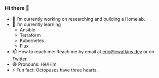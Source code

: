 ### Hi there 👋

- 🔭 I’m currently working on researching and building a Homelab. 
- 🌱 I’m currently learning 
  - Ansible
  - Terraform
  - Kubernetes
  - Flux
- 📫 How to reach me: Reach me by email at [eric@ewatkins.dev](mailto:eric@ewatkins.dev) or on [Twitter](https://twitter.com/ewatkinsdev)
- 😄 Pronouns: He/Him
- ⚡ Fun fact: Octopuses have three hearts.